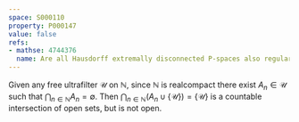 ```yaml
---
space: S000110
property: P000147
value: false
refs:
- mathse: 4744376
  name: Are all Hausdorff extremally disconnected P-spaces also regular?
---
```


Given any free ultrafilter $\mathcal{U}$ on $\mathbb{N}$, since $\mathbb{N}$ is realcompact there exist $A_n\in\mathcal{U}$ such that $\bigcap_{n\in\mathbb{N}} A_n = \emptyset$. Then $\bigcap_{n\in\mathbb{N}} (A_n\cup \{\mathcal{U}\}) = \{\mathcal{U}\}$ is a countable intersection of open sets, but is not open.

